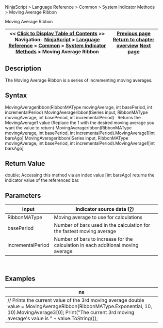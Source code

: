 ﻿
NinjaScript > Language Reference > Common > System Indicator Methods > Moving Average Ribbon

Moving Average Ribbon

| << [Click to Display Table of Contents](moving_average_ribbon.md) >> **Navigation:**     [NinjaScript](ninjascript-1.md) > [Language Reference](language_reference_wip-1.md) > [Common](common-1.md) > [System Indicator Methods](indicators-1.md) > Moving Average Ribbon | [Previous page](moving_average_convergence-divergence_macd-1.md) [Return to chapter overview](indicators-1.md) [Next page](net_change_display-1.md) |
| --- | --- |
## Description
The Moving Average Ribbon is a series of incrementing moving averages.
 
## Syntax
MovingAverageribbon(RibbonMAType movingAverage, int basePeriod, int incrementalPeriod)
MovingAverageribbon(ISeries<double> input, RibbonMAType movingAverage, int basePeriod, int incrementalPeriod)
 
Returns the MovingAverage1 value (Replace the 1 with the desired moving average you want the value to return)
MovingAverageribbon(RibbonMAType movingAverage, int basePeriod, int incrementalPeriod).MovingAverage1[int barsAgo]
MovingAverageribbon(ISeries<double> input, RibbonMAType movingAverage, int basePeriod, int incrementalPeriod).MovingAverage1[int barsAgo]
 
## Return Value
double; Accessing this method via an index value [int barsAgo] returns the indicator value of the referenced bar.
 
## Parameters

| input | Indicator source data ([?](valid_input_data_for_indicator-1.md)) |
| --- | --- |
| RibbonMAType | Moving average to use for calculations |
| basePeriod | Number of bars used in the calculation for the fastest moving average |
| incrementalPeriod | Number of bars to increase for the calculation in each additional moving average |
 
## 
## Examples

| ns |
| --- |
| // Prints the current value of the 3rd moving average double value = MovingAverageRibbon(RibbonMAType.Exponential, 10, 10).MovingAverage3[0]; Print("The current 3rd moving average's value is " + value.ToString()); |
